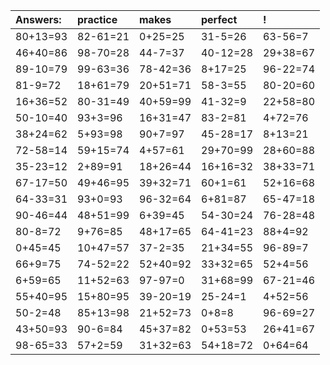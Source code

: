 | Answers: | practice | makes | perfect | ! |
| :--- | :--- | :--- | :--- | :--- |
| 80+13=93 | 82-61=21 | 0+25=25 | 31-5=26 | 63-56=7 | 
| 46+40=86 | 98-70=28 | 44-7=37 | 40-12=28 | 29+38=67 | 
| 89-10=79 | 99-63=36 | 78-42=36 | 8+17=25 | 96-22=74 | 
| 81-9=72 | 18+61=79 | 20+51=71 | 58-3=55 | 80-20=60 | 
| 16+36=52 | 80-31=49 | 40+59=99 | 41-32=9 | 22+58=80 | 
| 50-10=40 | 93+3=96 | 16+31=47 | 83-2=81 | 4+72=76 | 
| 38+24=62 | 5+93=98 | 90+7=97 | 45-28=17 | 8+13=21 | 
| 72-58=14 | 59+15=74 | 4+57=61 | 29+70=99 | 28+60=88 | 
| 35-23=12 | 2+89=91 | 18+26=44 | 16+16=32 | 38+33=71 | 
| 67-17=50 | 49+46=95 | 39+32=71 | 60+1=61 | 52+16=68 | 
| 64-33=31 | 93+0=93 | 96-32=64 | 6+81=87 | 65-47=18 | 
| 90-46=44 | 48+51=99 | 6+39=45 | 54-30=24 | 76-28=48 | 
| 80-8=72 | 9+76=85 | 48+17=65 | 64-41=23 | 88+4=92 | 
| 0+45=45 | 10+47=57 | 37-2=35 | 21+34=55 | 96-89=7 | 
| 66+9=75 | 74-52=22 | 52+40=92 | 33+32=65 | 52+4=56 | 
| 6+59=65 | 11+52=63 | 97-97=0 | 31+68=99 | 67-21=46 | 
| 55+40=95 | 15+80=95 | 39-20=19 | 25-24=1 | 4+52=56 | 
| 50-2=48 | 85+13=98 | 21+52=73 | 0+8=8 | 96-69=27 | 
| 43+50=93 | 90-6=84 | 45+37=82 | 0+53=53 | 26+41=67 | 
| 98-65=33 | 57+2=59 | 31+32=63 | 54+18=72 | 0+64=64 | 
